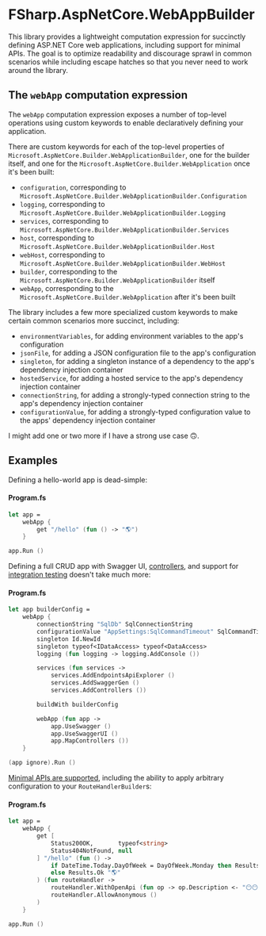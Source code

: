 # FSharp.AspNetCore.WebAppBuilder

This library provides a lightweight computation expression for succinctly defining ASP.NET Core web applications, including support for minimal APIs. The goal is to optimize readability and discourage sprawl in common scenarios while including escape hatches so that you never need to work around the library.

## The `webApp` computation expression

The `webApp` computation expression exposes a number of top-level operations using custom keywords to enable declaratively defining your application. 

There are custom keywords for each of the top-level properties of `Microsoft.AspNetCore.Builder.WebApplicationBuilder`, one for the builder itself, and one for the `Microsoft.AspNetCore.Builder.WebApplication` once it's been built:

- `configuration`, corresponding to `Microsoft.AspNetCore.Builder.WebApplicationBuilder.Configuration`
- `logging`, corresponding to `Microsoft.AspNetCore.Builder.WebApplicationBuilder.Logging`
- `services`, corresponding to `Microsoft.AspNetCore.Builder.WebApplicationBuilder.Services`
- `host`, corresponding to `Microsoft.AspNetCore.Builder.WebApplicationBuilder.Host`
- `webHost`, corresponding to `Microsoft.AspNetCore.Builder.WebApplicationBuilder.WebHost`
- `builder`, corresponding to the `Microsoft.AspNetCore.Builder.WebApplicationBuilder` itself
- `webApp`, corresponding to the `Microsoft.AspNetCore.Builder.WebApplication` after it's been built

The library includes a few more specialized custom keywords to make certain common scenarios more succinct, including:

- `environmentVariables`, for adding environment variables to the app's configuration
- `jsonFile`, for adding a JSON configuration file to the app's configuration
- `singleton`, for adding a singleton instance of a dependency to the app's dependency injection container
- `hostedService`, for adding a hosted service to the app's dependency injection container
- `connectionString`, for adding a strongly-typed connection string to the app's dependency injection container
- `configurationValue`, for adding a strongly-typed configuration value to the apps' dependency injection container

I might add one or two more if I have a strong use case 🙃.

## Examples

Defining a hello-world app is dead-simple:

#### Program.fs

```fsharp
let app =
    webApp {
        get "/hello" (fun () -> "🌎")
    }

app.Run ()
```

Defining a full CRUD app with Swagger UI, [controllers](/Examples/MinimalWebAppWithControllers/Controllers/ClownsController.fs), and support for [integration testing](/Examples/Tests/MinimalWebAppWithControllersTests.fs) doesn't take much more:

#### Program.fs

```fsharp
let app builderConfig =
    webApp {
        connectionString "SqlDb" SqlConnectionString
        configurationValue "AppSettings:SqlCommandTimeout" SqlCommandTimeout
        singleton Id.NewId
        singleton typeof<IDataAccess> typeof<DataAccess>
        logging (fun logging -> logging.AddConsole ())

        services (fun services ->
            services.AddEndpointsApiExplorer ()
            services.AddSwaggerGen ()
            services.AddControllers ())

        buildWith builderConfig

        webApp (fun app ->
            app.UseSwagger ()
            app.UseSwaggerUI ()
            app.MapControllers ())
    }

(app ignore).Run ()
```

[Minimal APIs are supported](/Examples/MinimalWebApp/Program.fs), including the ability to apply arbitrary configuration to your `RouteHandlerBuilder`s:

#### Program.fs

```fsharp
let app =
    webApp {
        get [
            Status200OK,       typeof<string>
            Status404NotFound, null
        ] "/hello" (fun () ->
            if DateTime.Today.DayOfWeek = DayOfWeek.Monday then Results.NotFound ()
            else Results.Ok "🌎"
        ) (fun routeHandler ->
            routeHandler.WithOpenApi (fun op -> op.Description <- "😶😶😶"; op)
            routeHandler.AllowAnonymous ()
        )
    }

app.Run ()
```
